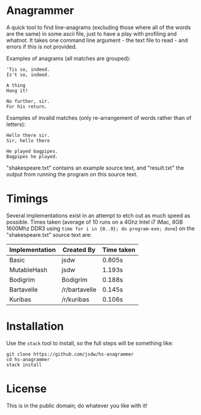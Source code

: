 # Anagrammer

A quick tool to find line-anagrams (excluding those where all of the words are the same) in some ascii file, just to have a play with profiling and whatnot. It takes one command line argument - the text file to read - and errors if this is not provided.

Examples of anagrams (all matches are grouped):

```
'Tis so, indeed.
Is't so, indeed.

A thing
Hang it!

No further, sir.
For his return.
```

Examples of invalid matches (only re-arrangement of words rather than of letters):

```
Hello there sir.
Sir, hello there

He played bagpipes.
Bagpipes he played.
```

"shakespeare.txt" contains an example source text, and "result.txt" the output from running the program on this source text.

# Timings

Several implementations exist in an attempt to etch out as much speed as possible. Times taken (average of 10 runs on a 4Ghz Intel i7 iMac, 8GB 1600Mhz DDR3 using `time for i in {0..9}; do program-exe; done`) on the "shakespeare.txt" source text are:

| Implementation | Created By    | Time taken |
|----------------|---------------|------------|
| Basic          | jsdw          | 0.805s     |
| MutableHash    | jsdw          | 1.193s     |
| Bodigrim       | Bodigrim      | 0.188s     |
| Bartavelle     | /r/bartavelle | 0.145s     |
| Kuribas        | /r/kuribas    | 0.106s     |

# Installation

Use the `stack` tool to install, so the full steps will be something like:

```
git clone https://github.com/jsdw/hs-anagrammer
cd hs-anagrammer
stack install
```

# License

This is in the public domain; do whatever you like with it!
